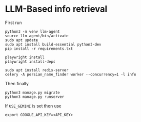 # LLM-Based info retrieval
First run 
```
python3 -m venv llm-agent
source llm-agent/bin/activate
sudo apt update
sudo apt install build-essential python3-dev
pip install -r requirements.txt
```

```
playwright install
playwright install-deps
```

```
sudo apt install redis-server
celery -A persian_name_finder worker --concurrency=1 -l info
```

Then finally
```
python3 manage.py migrate
python3 manage.py runserver
```
If `USE_GEMINI` is set then use
```
export GOOGLE_API_KEY=<API_KEY>
```
